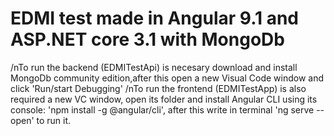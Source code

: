 # EDMI test made in Angular 9.1 and ASP.NET core 3.1 with MongoDb
/nTo run the backend (EDMITestApi) is necesary download and install MongoDb community edition,after this open a new Visual Code window and click 'Run/start Debugging'
/nTo run the frontend (EDMITestApp) is also required a new VC window, open its folder and install Angular CLI using its console: 'npm install -g @angular/cli', after this write in terminal 'ng serve --open' to run it.
